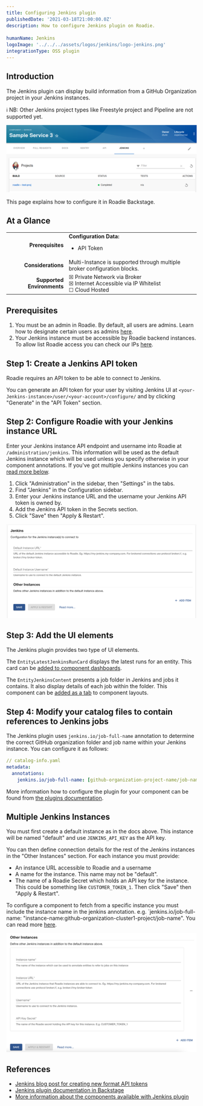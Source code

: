 ```yaml
---
title: Configuring Jenkins plugin
publishedDate: '2021-03-18T21:00:00.0Z'
description: How to configure Jenkins plugin on Roadie.

humanName: Jenkins
logoImage: '../../../assets/logos/jenkins/logo-jenkins.png'
integrationType: OSS plugin
---
```


## Introduction

The Jenkins plugin can display build information from a GitHub Organization project in your Jenkins instances. 

ℹ️ NB: Other Jenkins project types like Freestyle project and Pipeline are not supported yet.

![Jenkins Overview Content](./jenkins_overview.png)

This page explains how to configure it in Roadie Backstage.

## At a Glance

| | |
|---: | --- |
| **Prerequisites** | **Configuration Data:** <ul><li>API Token</li></ul> |
| **Considerations** | Multi-Instance is supported through multiple broker configuration blocks. |
| **Supported Environments** | ☒ Private Network via Broker <br /> ☒ Internet Accessible via IP Whitelist <br /> ☐ Cloud Hosted |

## Prerequisites

1. You must be an admin in Roadie. By default, all users are admins. Learn how to designate certain users as admins [here](/docs/getting-started/create-admin-group/).
2. Your Jenkins instance must be accessible by Roadie backend instances. To allow list Roadie access you can check our IPs [here](/docs/details/allowlisting-roadie-traffic/).  


## Step 1: Create a Jenkins API token

Roadie requires an API token to be able to connect to Jenkins.

You can generate an API token for your user by visiting Jenkins UI at `<your-Jenkins-instance>/user/<your-account>/configure/` and by clicking "Generate" in the "API Token" section.

## Step 2: Configure Roadie with your Jenkins instance URL

Enter your Jenkins instance API endpoint and username into Roadie at `/administration/jenkins`. This information will be
used as the default Jenkins instance which will be used unless you specify otherwise in your component annotations. If 
you've got multiple Jenkins instances you can [read more below](#multiple-jenkins-instances). 

1. Click "Administration" in the sidebar, then "Settings" in the tabs.
2. Find "Jenkins" in the Configuration sidebar.
3. Enter your Jenkins instance URL and the username your Jenkins API token is owned by.
4. Add the Jenkins API token in the Secrets section.
5. Click "Save" then "Apply & Restart".

![Set Jenkins Config](./jenkins_settings.png)

## Step 3: Add the UI elements

The Jenkins plugin provides two type of UI elements.


The `EntityLatestJenkinsRunCard` displays the latest runs for an entity.
This card can be [added to component dashboards](/docs/getting-started/updating-the-ui/#updating-dashboards).


The `EntityJenkinsContent` presents a job folder in Jenkins and jobs it contains. It also display details of each job within the folder.
This component can be [added as a tab](/docs/getting-started/updating-the-ui#updating-tabs) to component layouts.


## Step 4: Modify your catalog files to contain references to Jenkins jobs

The Jenkins plugin uses `jenkins.io/job-full-name` annotation to determine the correct GitHub organization folder and job name within your Jenkins instance.
You can configure it as follows:

```yaml
// catalog-info.yaml
metadata:
  annotations:
    jenkins.io/job-full-name: [github-organization-project-name/job-name]

```

More information how to configure the plugin for your component can be found from [the plugins documentation](/backstage/plugins/jenkins/).


## Multiple Jenkins Instances

You must first create a default instance as in the docs above. This instance will be named "default" and use 
`JENKINS_API_KEY` as the API key. 

You can then define connection details for the rest of the Jenkins instances in the 
"Other Instances" section. For each instance you must provide:
- An instance URL accessible to Roadie and a username
- A name for the instance. This name may not be "default". 
- The name of a Roadie Secret which holds an API key for the instance. This could be something like `CUSTOMER_TOKEN_1`.
Then click "Save" then "Apply & Restart".

To configure a component to fetch from a specific instance you must include the instance name in the jenkins annotation. e.g.
`jenkins.io/job-full-name: "instance-name:github-organization-cluster1-project/job-name". You can read more [here](https://github.com/backstage/community-plugins/tree/main/workspaces/jenkins/plugins/jenkins-backend#example---multiple-global-instances). 

![other instances](./jenkins_other_instances.png)

## References

- [Jenkins blog post for creating new format API tokens](https://www.jenkins.io/blog/2018/07/02/new-api-token-system/#new-approach)
- [Jenkins plugin documentation in Backstage](https://github.com/backstage/community-plugins/tree/main/workspaces/jenkins/plugins/jenkins-backend#defaultjenkinsinfoprovider)
- [More information about the components available with Jenkins plugin](https://github.com/backstage/community-plugins/tree/main/workspaces/jenkins/plugins/jenkins)
